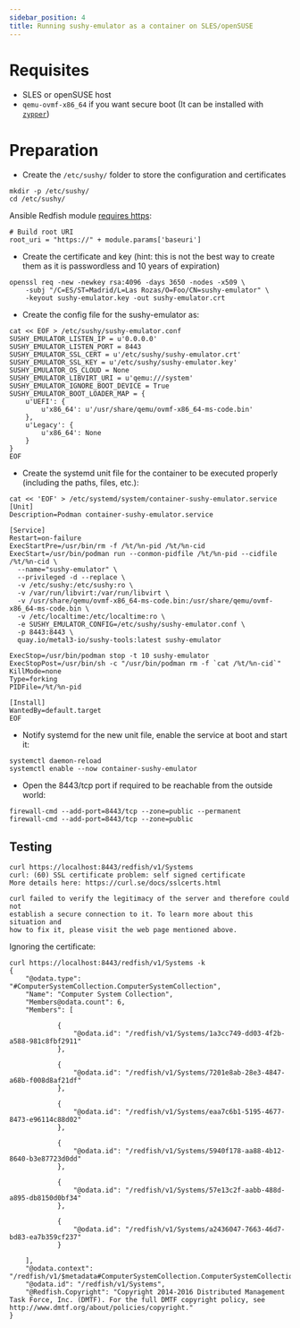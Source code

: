 ```yaml
---
sidebar_position: 4
title: Running sushy-emulator as a container on SLES/openSUSE
---
```


# Requisites

* SLES or openSUSE host
* `qemu-ovmf-x86_64` if you want secure boot (It can be installed with [`zypper`](https://software.opensuse.org/package/qemu-ovmf-x86_64))

# Preparation

* Create the `/etc/sushy/` folder to store the configuration and certificates

```
mkdir -p /etc/sushy/
cd /etc/sushy/
```

Ansible Redfish module [requires https](https://github.com/ansible-collections/community.general/blob/main/plugins/modules/redfish_command.py#L851C5-L851C13):

```
# Build root URI
root_uri = "https://" + module.params['baseuri']
```

* Create the certificate and key (hint: this is not the best way to create them as it is passwordless and 10 years of expiration)

```
openssl req -new -newkey rsa:4096 -days 3650 -nodes -x509 \
    -subj "/C=ES/ST=Madrid/L=Las Rozas/O=Foo/CN=sushy-emulator" \
    -keyout sushy-emulator.key -out sushy-emulator.crt
```

* Create the config file for the sushy-emulator as:

```
cat << EOF > /etc/sushy/sushy-emulator.conf
SUSHY_EMULATOR_LISTEN_IP = u'0.0.0.0'
SUSHY_EMULATOR_LISTEN_PORT = 8443
SUSHY_EMULATOR_SSL_CERT = u'/etc/sushy/sushy-emulator.crt'
SUSHY_EMULATOR_SSL_KEY = u'/etc/sushy/sushy-emulator.key'
SUSHY_EMULATOR_OS_CLOUD = None
SUSHY_EMULATOR_LIBVIRT_URI = u'qemu:///system'
SUSHY_EMULATOR_IGNORE_BOOT_DEVICE = True
SUSHY_EMULATOR_BOOT_LOADER_MAP = {
    u'UEFI': {
        u'x86_64': u'/usr/share/qemu/ovmf-x86_64-ms-code.bin'
    },
    u'Legacy': {
        u'x86_64': None
    }
}
EOF
```

* Create the systemd unit file for the container to be executed properly (including the paths, files, etc.):

```
cat << 'EOF' > /etc/systemd/system/container-sushy-emulator.service
[Unit]
Description=Podman container-sushy-emulator.service

[Service]
Restart=on-failure
ExecStartPre=/usr/bin/rm -f /%t/%n-pid /%t/%n-cid
ExecStart=/usr/bin/podman run --conmon-pidfile /%t/%n-pid --cidfile /%t/%n-cid \
  --name="sushy-emulator" \
  --privileged -d --replace \
  -v /etc/sushy:/etc/sushy:ro \
  -v /var/run/libvirt:/var/run/libvirt \
  -v /usr/share/qemu/ovmf-x86_64-ms-code.bin:/usr/share/qemu/ovmf-x86_64-ms-code.bin \
  -v /etc/localtime:/etc/localtime:ro \
  -e SUSHY_EMULATOR_CONFIG=/etc/sushy/sushy-emulator.conf \
  -p 8443:8443 \
  quay.io/metal3-io/sushy-tools:latest sushy-emulator

ExecStop=/usr/bin/podman stop -t 10 sushy-emulator
ExecStopPost=/usr/bin/sh -c "/usr/bin/podman rm -f `cat /%t/%n-cid`"
KillMode=none
Type=forking
PIDFile=/%t/%n-pid

[Install]
WantedBy=default.target
EOF
```

* Notify systemd for the new unit file, enable the service at boot and start it:

```
systemctl daemon-reload
systemctl enable --now container-sushy-emulator
```

* Open the 8443/tcp port if required to be reachable from the outside world:

```
firewall-cmd --add-port=8443/tcp --zone=public --permanent
firewall-cmd --add-port=8443/tcp --zone=public
```

## Testing

```
curl https://localhost:8443/redfish/v1/Systems
curl: (60) SSL certificate problem: self signed certificate
More details here: https://curl.se/docs/sslcerts.html

curl failed to verify the legitimacy of the server and therefore could not
establish a secure connection to it. To learn more about this situation and
how to fix it, please visit the web page mentioned above.
```

Ignoring the certificate:

```
curl https://localhost:8443/redfish/v1/Systems -k
{
    "@odata.type": "#ComputerSystemCollection.ComputerSystemCollection",
    "Name": "Computer System Collection",
    "Members@odata.count": 6,
    "Members": [

            {
                "@odata.id": "/redfish/v1/Systems/1a3cc749-dd03-4f2b-a588-981c8fbf2911"
            },

            {
                "@odata.id": "/redfish/v1/Systems/7201e8ab-28e3-4847-a68b-f008d8af21df"
            },

            {
                "@odata.id": "/redfish/v1/Systems/eaa7c6b1-5195-4677-8473-e96114c88d02"
            },

            {
                "@odata.id": "/redfish/v1/Systems/5940f178-aa88-4b12-8640-b3e87723d0dd"
            },

            {
                "@odata.id": "/redfish/v1/Systems/57e13c2f-aabb-488d-a895-db8150d0bf34"
            },

            {
                "@odata.id": "/redfish/v1/Systems/a2436047-7663-46d7-bd83-ea7b359cf237"
            }

    ],
    "@odata.context": "/redfish/v1/$metadata#ComputerSystemCollection.ComputerSystemCollection",
    "@odata.id": "/redfish/v1/Systems",
    "@Redfish.Copyright": "Copyright 2014-2016 Distributed Management Task Force, Inc. (DMTF). For the full DMTF copyright policy, see http://www.dmtf.org/about/policies/copyright."
}
```
